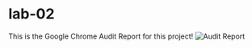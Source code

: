 # lab-02

This is the Google Chrome Audit Report for this project!
![Audit Report](https://i.gyazo.com/096b2158c014477900048c68ae5a681e.png)
